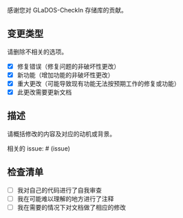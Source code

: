 感谢您对 GLaDOS-CheckIn 存储库的贡献。

## 变更类型

请删除不相关的选项。

- [x] 修复错误（修复问题的非破坏性更改）
- [x] 新功能（增加功能的非破坏性更改）
- [x] 重大更改（可能导致现有功能无法按预期工作的修复或功能）
- [x] 此更改需要更新文档

## 描述

请概括修改的内容及对应的动机或背景。

相关的 issue: # (issue)

## 检查清单

- [ ] 我对自己的代码进行了自我审查
- [ ] 我在可能难以理解的地方进行了注释
- [ ] 我在需要的情况下对文档做了相应的修改
